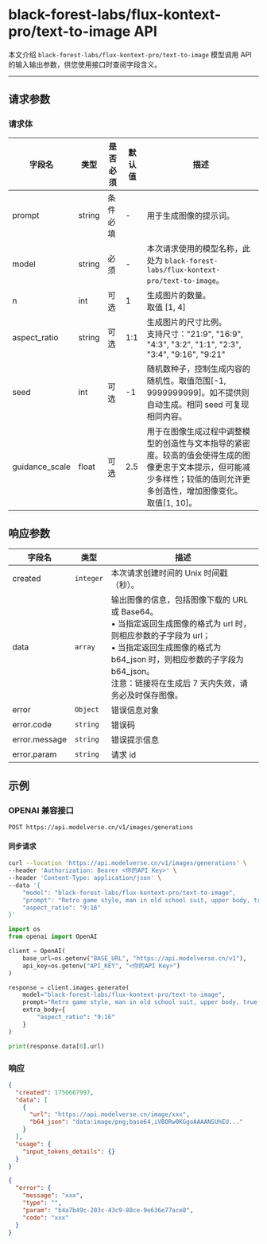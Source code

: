 # black-forest-labs/flux-kontext-pro/text-to-image API

本文介绍 `black-forest-labs/flux-kontext-pro/text-to-image` 模型调用 API 的输入输出参数，供您使用接口时查阅字段含义。

---

## 请求参数

### 请求体

| 字段名          | 类型   | 是否必须 | 默认值 | 描述                                                                                                                                                                        |
| --------------- | ------ | -------- | ------ | --------------------------------------------------------------------------------------------------------------------------------------------------------------------------- |
| prompt          | string | 条件必填 | -      | 用于生成图像的提示词。                                                                                                                                                      |
| model           | string | 必须     | -      | 本次请求使用的模型名称，此处为 `black-forest-labs/flux-kontext-pro/text-to-image`。                                                                                            |
| n               | int    | 可选     | 1      | 生成图片的数量。<br>取值 [1, 4]                                                                                                                                             |
| aspect_ratio    | string | 可选     | 1:1    | 生成图片的尺寸比例。<br>支持尺寸："21:9", "16:9", "4:3", "3:2", "1:1", "2:3", "3:4", "9:16", "9:21"                                                                         |
| seed            | int    | 可选     | -1     | 随机数种子，控制生成内容的随机性。取值范围[-1, 9999999999]。如不提供则自动生成。相同 seed 可复现相同内容。                                                                  |
| guidance_scale  | float  | 可选     | 2.5    | 用于在图像生成过程中调整模型的创造性与文本指导的紧密度。较高的值会使得生成的图像更忠于文本提示，但可能减少多样性；较低的值则允许更多创造性，增加图像变化。<br>取值[1, 10]。 |

## 响应参数

| 字段名        | 类型      | 描述                                                                                                                                                                                                                                                    |
| ------------- | --------- | ------------------------------------------------------------------------------------------------------------------------------------------------------------------------------------------------------------------------------------------------------- |
| created       | `integer` | 本次请求创建时间的 Unix 时间戳（秒）。                                                                                                                                                                                                                  |
| data          | `array`   | 输出图像的信息，包括图像下载的 URL 或 Base64。<br>• 当指定返回生成图像的格式为 url 时，则相应参数的子字段为 url；<br>• 当指定返回生成图像的格式为 b64_json 时，则相应参数的子字段为 b64_json。<br>注意：链接将在生成后 7 天内失效，请务必及时保存图像。 |
| error         | `Object`  | 错误信息对象                                                                                                                                                                                                                                            |
| error.code    | `string`  | 错误码                                                                                                                                                                                                                                                  |
| error.message | `string`  | 错误提示信息                                                                                                                                                                                                                                            |
| error.param   | `string`  | 请求 id                                                                                                                                                                                                                                                 |

## 示例

### OPENAI 兼容接口

`POST https://api.modelverse.cn/v1/images/generations`

#### 同步请求

```bash
curl --location 'https://api.modelverse.cn/v1/images/generations' \
--header 'Authorization: Bearer <你的API Key>' \
--header 'Content-Type: application/json' \
--data '{
    "model": "black-forest-labs/flux-kontext-pro/text-to-image",
    "prompt": "Retro game style, man in old school suit, upper body, true detective, detailed character, nigh sky, crimson moon silhouette, american muscle car parked on dark street in background, complex background in style of Bill Sienkiewicz and Dave McKean and Carne Griffiths, extremely detailed, mysterious, grim, provocative, thrilling, dynamic, action-packed, fallout style, vintage, game theme, masterpiece, high contrast, stark. vivid colors, 16-bit, pixelated, textured, distressed",
    "aspect_ratio": "9:16"
}'
```

```python
import os
from openai import OpenAI

client = OpenAI(
    base_url=os.getenv("BASE_URL", "https://api.modelverse.cn/v1"),
    api_key=os.getenv("API_KEY", "<你的API Key>")
)

response = client.images.generate(
    model="black-forest-labs/flux-kontext-pro/text-to-image",
    prompt="Retro game style, man in old school suit, upper body, true detective, detailed character, nigh sky, crimson moon silhouette, american muscle car parked on dark street in background, complex background in style of Bill Sienkiewicz and Dave McKean and Carne Griffiths, extremely detailed, mysterious, grim, provocative, thrilling, dynamic, action-packed, fallout style, vintage, game theme, masterpiece, high contrast, stark. vivid colors, 16-bit, pixelated, textured, distressed",
    extra_body={
        "aspect_ratio": "9:16"
    }
)

print(response.data[0].url)
```

### 响应

```json
{
  "created": 1750667997,
  "data": [
    {
      "url": "https://api.modelverse.cn/image/xxx",
      "b64_json": "data:image/png;base64,iVBORw0KGgoAAAANSUhEU..."
    }
  ],
  "usage": {
    "input_tokens_details": {}
  }
}
```

```json
{
  "error": {
    "message": "xxx",
    "type": "",
    "param": "b4a7b49c-203c-43c9-88ce-9e636e77ace8",
    "code": "xxx"
  }
}
```
<!-- 
TODO:异步请求
### 异步请求
  
``` -->